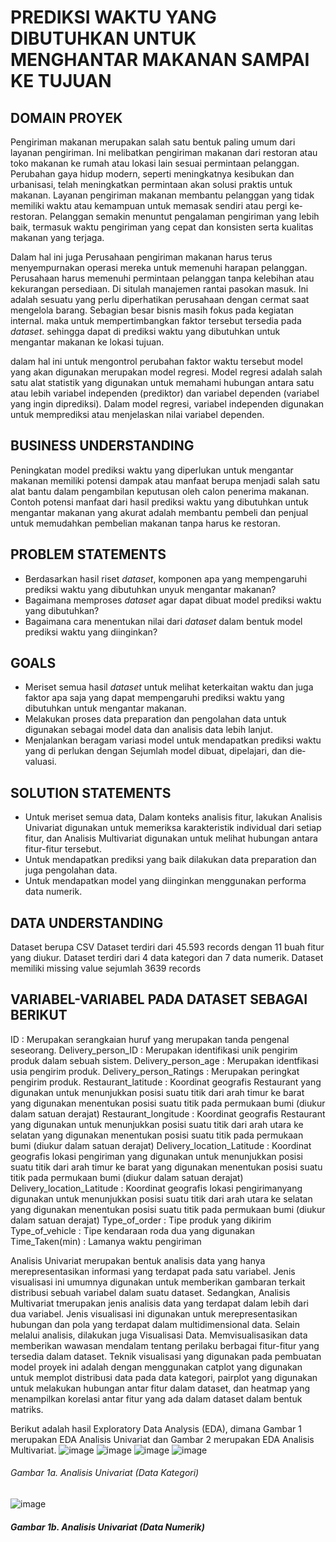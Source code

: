 # PREDIKSI WAKTU YANG DIBUTUHKAN UNTUK MENGHANTAR MAKANAN SAMPAI KE TUJUAN
## DOMAIN PROYEK

Pengiriman makanan merupakan salah satu bentuk paling umum dari layanan pengiriman. Ini melibatkan pengiriman makanan dari restoran atau toko makanan ke rumah atau lokasi lain sesuai permintaan pelanggan. Perubahan gaya hidup mode­rn, seperti meningkatnya ke­sibukan dan urbanisasi, telah meningkatkan permintaan akan solusi praktis untuk makanan. Layanan pe­ngiriman makanan membantu pelanggan yang tidak memiliki waktu atau ke­mampuan untuk memasak sendiri atau pergi ke­ restoran. Pelanggan semakin me­nuntut pengalaman pengiriman yang lebih baik, te­rmasuk waktu pengiriman yang cepat dan konsisten se­rta kualitas makanan yang terjaga. 

Dalam hal ini juga Perusahaan pengiriman makanan harus te­rus menyempurnakan operasi me­reka untuk memenuhi harapan pe­langgan. Perusahaan harus memenuhi permintaan pelanggan tanpa kelebihan atau kekurangan persediaan. Di situlah manajemen rantai pasokan masuk. Ini adalah sesuatu yang perlu diperhatikan perusahaan dengan cermat saat mengelola barang. Sebagian besar bisnis masih fokus pada kegiatan internal. maka untuk mempertimbangkan faktor tersebut tersedia pada _dataset_. sehingga dapat di prediksi waktu yang dibutuhkan untuk mengantar makanan ke lokasi tujuan.

dalam hal ini untuk mengontrol perubahan faktor waktu tersebut model yang akan digunakan merupakan model regresi. Model regresi adalah salah satu alat statistik yang digunakan untuk memahami hubungan antara satu atau lebih variabel independen (prediktor) dan variabel dependen (variabel yang ingin diprediksi). Dalam model regresi, variabel independen digunakan untuk memprediksi atau menjelaskan nilai variabel dependen.


## BUSINESS UNDERSTANDING

Peningkatan model prediksi waktu yang diperlukan untuk mengantar makanan memiliki potensi dampak atau manfaat berupa menjadi salah satu alat bantu dalam pengambilan keputusan oleh calon penerima makanan. Contoh potensi manfaat dari hasil prediksi waktu yang dibutuhkan untuk mengantar makanan yang akurat adalah membantu pembeli dan penjual untuk memudahkan pembelian makanan tanpa harus ke restoran.

## PROBLEM STATEMENTS
* Berdasarkan hasil riset _dataset_, komponen apa yang mempengaruhi prediksi waktu yang dibutuhkan unyuk mengantar makanan?
* Bagaimana memproses _dataset_ agar dapat dibuat model prediksi waktu yang dibutuhkan?
* Bagaimana cara menentukan nilai dari _dataset_ dalam bentuk model prediksi waktu yang diinginkan?
  
## GOALS
*  Meriset semua hasil _dataset_ untuk melihat keterkaitan waktu dan juga faktor apa saja yang dapat mempengaruhi prediksi waktu yang dibutuhkan untuk mengantar makanan.
*  Melakukan proses data preparation dan pengolahan data untuk digunakan sebagai model data dan analisis data lebih lanjut.
*  Menjalankan be­ragam variasi model untuk mendapatkan prediksi waktu yang di perlukan dengan Sejumlah model dibuat, dipelajari, dan die­valuasi.
  
## SOLUTION STATEMENTS
* Untuk meriset semua data, Dalam konteks analisis fitur, lakukan Analisis Univariat digunakan untuk memeriksa karakteristik individual dari setiap fitur, dan Analisis Multivariat digunakan untuk melihat hubungan antara fitur-fitur tersebut.
* Untuk mendapatkan prediksi yang baik dilakukan data preparation dan juga pengolahan data.
* Untuk mendapatkan model yang diinginkan menggunakan performa data numerik.
  
## DATA UNDERSTANDING
Dataset berupa CSV
Dataset terdiri dari 45.593 records dengan 11 buah fitur yang diukur.
Dataset terdiri dari 4 data kategori dan 7 data numerik.
Dataset memiliki missing value sejumlah 3639 records
## VARIABEL-VARIABEL PADA DATASET SEBAGAI BERIKUT
ID                         : Merupakan serangkaian huruf yang merupakan tanda pengenal seseorang.
Delivery_person_ID         : Merupakan identifikasi unik pengirim produk dalam sebuah sistem.
Delivery_person_age        : Merupakan identfikasi usia pengirim produk.
Delivery_person_Ratings    : Merupakan peringkat pengirim produk.
Restaurant_latitude        : Koordinat geografis Restaurant yang digunakan untuk menunjukkan posisi suatu titik dari arah timur ke barat yang digunakan menentukan posisi suatu titik pada permukaan bumi (diukur dalam satuan derajat)
Restaurant_longitude        : Koordinat geografis Restaurant yang digunakan untuk menunjukkan posisi suatu titik dari arah utara ke selatan yang digunakan menentukan posisi suatu titik pada permukaan bumi (diukur dalam satuan derajat)
Delivery_location_Latitude  : Koordinat geografis lokasi pengiriman yang digunakan untuk menunjukkan posisi suatu titik dari arah timur ke barat yang digunakan menentukan posisi suatu titik pada permukaan bumi (diukur dalam satuan derajat)
Delivery_location_Latitude  : Koordinat geografis lokasi pengirimanyang digunakan untuk menunjukkan posisi suatu titik dari arah utara ke selatan yang digunakan menentukan posisi suatu titik pada permukaan bumi (diukur dalam satuan derajat)
Type_of_order               : Tipe produk yang dikirim
Type_of_vehicle             : Tipe kendaraan roda dua yang digunakan
Time_Taken(min)             : Lamanya waktu pengiriman            

Analisis Univariat merupakan bentuk analisis data yang hanya merepresentasikan informasi yang terdapat pada satu variabel. Jenis visualisasi ini umumnya digunakan untuk memberikan gambaran terkait distribusi sebuah variabel dalam suatu dataset. Sedangkan, Analisis Multivariat tmerupakan jenis analisis data yang terdapat dalam lebih dari dua variabel. Jenis visualisasi ini digunakan untuk merepresentasikan hubungan dan pola yang terdapat dalam multidimensional data.
Selain melalui analisis, dilakukan juga Visualisasi Data. Memvisualisasikan data memberikan wawasan mendalam tentang perilaku berbagai fitur-fitur yang tersedia dalam dataset. Teknik visualisasi yang digunakan pada pembuatan model proyek ini adalah dengan menggunakan catplot yang digunakan untuk memplot distribusi data pada data kategori, pairplot yang digunakan untuk melakukan hubungan antar fitur dalam dataset, dan heatmap yang menampilkan korelasi antar fitur yang ada dalam dataset dalam bentuk matriks.

Berikut adalah hasil Exploratory Data Analysis (EDA), dimana Gambar 1 merupakan EDA Analisis Univariat dan Gambar 2 merupakan EDA Analisis Multivariat.
![image](https://github.com/titispajarningsih/prediksi-waktu-yang-dibutuhkan-untuk-antar-makanan-ke-lokasi-tujuan/assets/145205021/5085ec8d-e833-4b91-a8ab-f3118248ca50)
![image](https://github.com/titispajarningsih/prediksi-waktu-yang-dibutuhkan-untuk-antar-makanan-ke-lokasi-tujuan/assets/145205021/a6b33bb1-feff-4468-a592-27ce605aaf4f)
![image](https://github.com/titispajarningsih/prediksi-waktu-yang-dibutuhkan-untuk-antar-makanan-ke-lokasi-tujuan/assets/145205021/6c7c508b-1c62-4225-b626-ff79d4f1472a)
![image](https://github.com/titispajarningsih/prediksi-waktu-yang-dibutuhkan-untuk-antar-makanan-ke-lokasi-tujuan/assets/145205021/1b682194-aaec-43c5-9f74-85d49e7923d3)
###### Gambar 1a. Analisis Univariat (Data Kategori)

![image](https://github.com/titispajarningsih/prediksi-waktu-yang-dibutuhkan-untuk-antar-makanan-ke-lokasi-tujuan/assets/145205021/2daf895d-4af6-41d8-921a-b418a88f45cb)
##### Gambar 1b. Analisis Univariat (Data Numerik)


